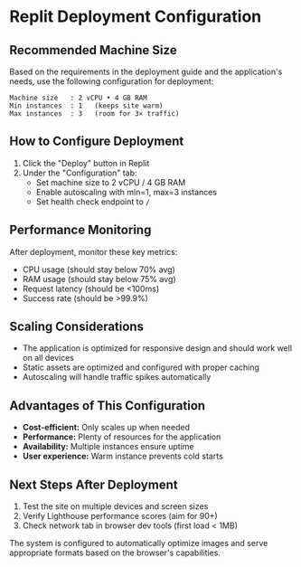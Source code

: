 # Replit Deployment Configuration

## Recommended Machine Size

Based on the requirements in the deployment guide and the application's needs, use the following configuration for deployment:

```
Machine size   : 2 vCPU • 4 GB RAM
Min instances  : 1   (keeps site warm)
Max instances  : 3   (room for 3× traffic)
```

## How to Configure Deployment

1. Click the "Deploy" button in Replit
2. Under the "Configuration" tab:
   - Set machine size to 2 vCPU / 4 GB RAM
   - Enable autoscaling with min=1, max=3 instances
   - Set health check endpoint to `/`

## Performance Monitoring

After deployment, monitor these key metrics:
- CPU usage (should stay below 70% avg)
- RAM usage (should stay below 75% avg)
- Request latency (should be <100ms)
- Success rate (should be >99.9%)

## Scaling Considerations

- The application is optimized for responsive design and should work well on all devices
- Static assets are optimized and configured with proper caching
- Autoscaling will handle traffic spikes automatically

## Advantages of This Configuration

- **Cost-efficient:** Only scales up when needed
- **Performance:** Plenty of resources for the application
- **Availability:** Multiple instances ensure uptime
- **User experience:** Warm instance prevents cold starts

## Next Steps After Deployment

1. Test the site on multiple devices and screen sizes
2. Verify Lighthouse performance scores (aim for 90+)
3. Check network tab in browser dev tools (first load < 1MB)

The system is configured to automatically optimize images and serve appropriate formats based on the browser's capabilities.